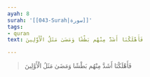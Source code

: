 ```yaml
---
ayah: 8
surah: '[[043-Surah|سورة]]'
tags:
- quran
text: فَأَهْلَكْنَا أَشَدَّ مِنْهُم بَطْشًا وَمَضَىٰ مَثَلُ الْأَوَّلِينَ

---
```

> فَأَهْلَكْنَا أَشَدَّ مِنْهُم بَطْشًا وَمَضَىٰ مَثَلُ الْأَوَّلِينَ
